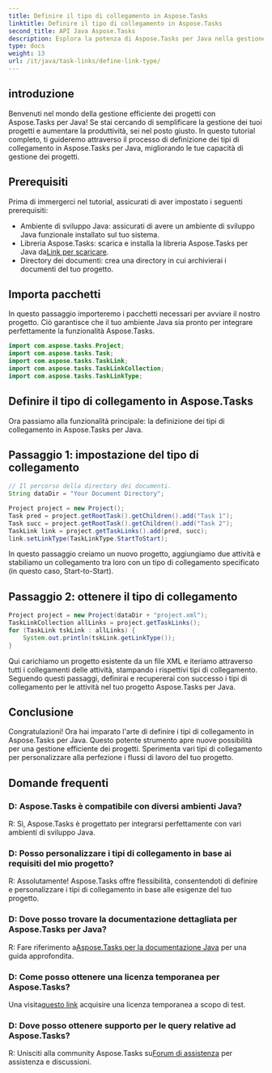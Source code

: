 ```yaml
---
title: Definire il tipo di collegamento in Aspose.Tasks
linktitle: Definire il tipo di collegamento in Aspose.Tasks
second_title: API Java Aspose.Tasks
description: Esplora la potenza di Aspose.Tasks per Java nella gestione dei progetti. Definisci e personalizza facilmente i tipi di collegamento con il nostro tutorial passo passo.
type: docs
weight: 13
url: /it/java/task-links/define-link-type/
---
```

## introduzione
Benvenuti nel mondo della gestione efficiente dei progetti con Aspose.Tasks per Java! Se stai cercando di semplificare la gestione dei tuoi progetti e aumentare la produttività, sei nel posto giusto. In questo tutorial completo, ti guideremo attraverso il processo di definizione dei tipi di collegamento in Aspose.Tasks per Java, migliorando le tue capacità di gestione dei progetti.
## Prerequisiti
Prima di immergerci nel tutorial, assicurati di aver impostato i seguenti prerequisiti:
- Ambiente di sviluppo Java: assicurati di avere un ambiente di sviluppo Java funzionale installato sul tuo sistema.
-  Libreria Aspose.Tasks: scarica e installa la libreria Aspose.Tasks per Java da[Link per scaricare](https://releases.aspose.com/tasks/java/).
- Directory dei documenti: crea una directory in cui archivierai i documenti del tuo progetto.
## Importa pacchetti
In questo passaggio importeremo i pacchetti necessari per avviare il nostro progetto. Ciò garantisce che il tuo ambiente Java sia pronto per integrare perfettamente la funzionalità Aspose.Tasks.
```java
import com.aspose.tasks.Project;
import com.aspose.tasks.Task;
import com.aspose.tasks.TaskLink;
import com.aspose.tasks.TaskLinkCollection;
import com.aspose.tasks.TaskLinkType;
```
## Definire il tipo di collegamento in Aspose.Tasks
Ora passiamo alla funzionalità principale: la definizione dei tipi di collegamento in Aspose.Tasks per Java.
## Passaggio 1: impostazione del tipo di collegamento
```java
// Il percorso della directory dei documenti.
String dataDir = "Your Document Directory";

Project project = new Project();
Task pred = project.getRootTask().getChildren().add("Task 1");
Task succ = project.getRootTask().getChildren().add("Task 2");
TaskLink link = project.getTaskLinks().add(pred, succ);
link.setLinkType(TaskLinkType.StartToStart);
```
In questo passaggio creiamo un nuovo progetto, aggiungiamo due attività e stabiliamo un collegamento tra loro con un tipo di collegamento specificato (in questo caso, Start-to-Start).
## Passaggio 2: ottenere il tipo di collegamento
```java
Project project = new Project(dataDir + "project.xml");
TaskLinkCollection allLinks = project.getTaskLinks();
for (TaskLink tskLink : allLinks) {
    System.out.println(tskLink.getLinkType());
}
```
Qui carichiamo un progetto esistente da un file XML e iteriamo attraverso tutti i collegamenti delle attività, stampando i rispettivi tipi di collegamento.
Seguendo questi passaggi, definirai e recupererai con successo i tipi di collegamento per le attività nel tuo progetto Aspose.Tasks per Java.
## Conclusione
Congratulazioni! Ora hai imparato l'arte di definire i tipi di collegamento in Aspose.Tasks per Java. Questo potente strumento apre nuove possibilità per una gestione efficiente dei progetti. Sperimenta vari tipi di collegamento per personalizzare alla perfezione i flussi di lavoro del tuo progetto.
## Domande frequenti
### D: Aspose.Tasks è compatibile con diversi ambienti Java?
R: Sì, Aspose.Tasks è progettato per integrarsi perfettamente con vari ambienti di sviluppo Java.
### D: Posso personalizzare i tipi di collegamento in base ai requisiti del mio progetto?
R: Assolutamente! Aspose.Tasks offre flessibilità, consentendoti di definire e personalizzare i tipi di collegamento in base alle esigenze del tuo progetto.
### D: Dove posso trovare la documentazione dettagliata per Aspose.Tasks per Java?
 R: Fare riferimento a[Aspose.Tasks per la documentazione Java](https://reference.aspose.com/tasks/java/) per una guida approfondita.
### D: Come posso ottenere una licenza temporanea per Aspose.Tasks?
 Una visita[questo link](https://purchase.aspose.com/temporary-license/) acquisire una licenza temporanea a scopo di test.
### D: Dove posso ottenere supporto per le query relative ad Aspose.Tasks?
 R: Unisciti alla community Aspose.Tasks su[Forum di assistenza](https://forum.aspose.com/c/tasks/15) per assistenza e discussioni.